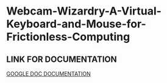 # Webcam-Wizardry-A-Virtual-Keyboard-and-Mouse-for-Frictionless-Computing

## LINK FOR DOCUMENTATION
[GOOGLE DOC DOCUMENTATION](https://docs.google.com/document/d/1cC-f0it3UZa1RAnalj8veFFe1emy_LceMRIivNrwt30/edit)
